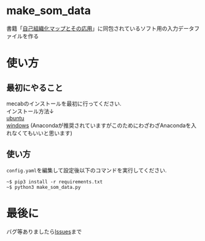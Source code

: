 # make_som_data
書籍「[自己組織化マップとその応用](https://www.maruzen-publishing.co.jp/item/?book_no=294607)」に同包されているソフト用の入力データファイルを作る

# 使い方
## 最初にやること
mecabのインストールを最初に行ってください.  
インストール方法↓  
[ubuntu](https://qiita.com/ekzemplaro/items/c98c7f6698f130b55d53)  
[windows](https://qiita.com/menon/items/f041b7c46543f38f78f7) (Anacondaが推奨されていますがこのためにわざわざAnacondaを入れなくてもいいと思います)
## 使い方
`config.yaml`を編集して設定後以下のコマンドを実行してください.
```
~$ pip3 install -r requirements.txt
~$ python3 make_som_data.py
```
# 最後に
バグ等ありましたら[Issues](https://github.com/visual-media-lab/make_som_data/issues)まで